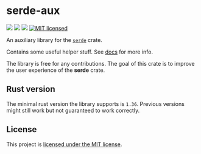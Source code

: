 # serde-aux
[![](https://meritbadge.herokuapp.com/serde-aux)](https://crates.io/crates/serde-aux) [![](https://travis-ci.org/vityafx/serde-aux.svg?branch=master)](https://travis-ci.org/vityafx/serde-aux) [![](https://docs.rs/serde-aux/badge.svg)](https://docs.rs/serde-aux)
[![MIT licensed](https://img.shields.io/badge/license-MIT-blue.svg)](./LICENSE)

An auxiliary library for the [`serde`](https://github.com/serde-rs/serde) crate.

Contains some useful helper stuff. See [docs](https://docs.rs/serde-aux) for more info.

The library is free for any contributions. The goal of this crate is to improve the user experience of the **serde**
crate.

## Rust version
The minimal rust version the library supports is `1.36`.
Previous versions might still work but not guaranteed to work correctly.

## License

This project is [licensed under the MIT license](https://github.com/vityafx/serde-aux/blob/master/LICENSE).
